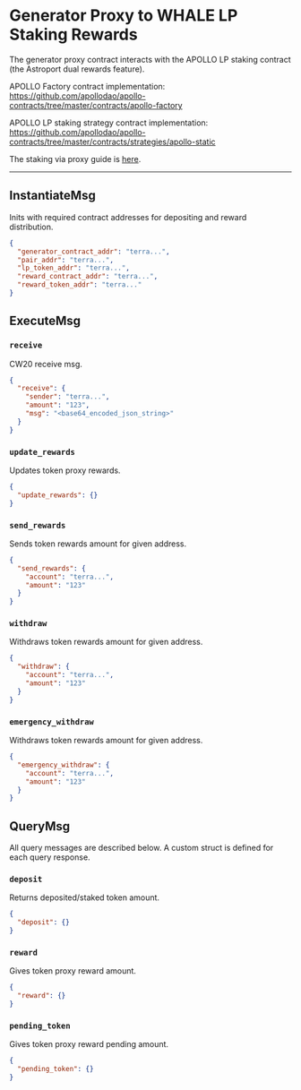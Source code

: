 # Generator Proxy to WHALE LP Staking Rewards

The generator proxy contract interacts with the APOLLO LP staking contract (the Astroport dual rewards feature).

APOLLO Factory contract implementation: https://github.com/apollodao/apollo-contracts/tree/master/contracts/apollo-factory

APOLLO LP staking strategy contract implementation: https://github.com/apollodao/apollo-contracts/tree/master/contracts/strategies/apollo-static

The staking via proxy guide is [here](https://miro.medium.com/max/1400/0*8hn2NSnZJZTa9YGV).

---

## InstantiateMsg

Inits with required contract addresses for depositing and reward distribution.

```json
{
  "generator_contract_addr": "terra...",
  "pair_addr": "terra...",
  "lp_token_addr": "terra...",
  "reward_contract_addr": "terra...",
  "reward_token_addr": "terra..."
}
```

## ExecuteMsg

### `receive`

CW20 receive msg.

```json
{
  "receive": {
    "sender": "terra...",
    "amount": "123",
    "msg": "<base64_encoded_json_string>"
  }
}
```

### `update_rewards`

Updates token proxy rewards.

```json
{
  "update_rewards": {}
}
```

### `send_rewards`

Sends token rewards amount for given address.

```json
{
  "send_rewards": {
    "account": "terra...",
    "amount": "123"
  }
}
```

### `withdraw`

Withdraws token rewards amount for given address.

```json
{
  "withdraw": {
    "account": "terra...",
    "amount": "123"
  }
}
```

### `emergency_withdraw`

Withdraws token rewards amount for given address.

```json
{
  "emergency_withdraw": {
    "account": "terra...",
    "amount": "123"
  }
}
```

## QueryMsg

All query messages are described below. A custom struct is defined for each query response.

### `deposit`

Returns deposited/staked token amount.

```json
{
  "deposit": {}
}
```

### `reward`

Gives token proxy reward amount.

```json
{
  "reward": {}
}
```

### `pending_token`

Gives token proxy reward pending amount.

```json
{
  "pending_token": {}
}
```
